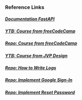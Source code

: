 ### Reference Links

##### [Documentation FastAPI](https://fastapi.tiangolo.com/tutorial/)

##### [YTB: Course from freeCodeCamp](https://www.youtube.com/watch?v=0sOvCWFmrtA)

##### [Repo: Course from freeCodeCamp](https://github.com/Sanjeev-Thiyagarajan/fastapi-course/tree/main)

##### [YTB: Course from JVP Design](https://www.youtube.com/playlist?list=PLqAmigZvYxIL9dnYeZEhMoHcoP4zop8-p)

##### [Repo: How to Write Logs](https://www.youtube.com/watch?v=pxuXaaT1u3k)

##### [Repo: Implement Google Sign-In](https://github.com/amoprocedures/fastapi-with-google-oauth/tree/master)

##### [Repo: Implement Reset Password](https://github.com/Describly/fastapi-tdd-user-authentication/blob/main/app/templates/user/password-reset.html)
